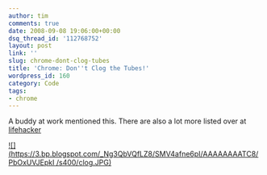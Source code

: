 ```yaml
---
author: tim
comments: true
date: 2008-09-08 19:06:00+00:00
dsq_thread_id: '112768752'
layout: post
link: ''
slug: chrome-dont-clog-tubes
title: 'Chrome: Don''t Clog the Tubes!'
wordpress_id: 160
category: Code
tags:
- chrome
---
```


A buddy at work mentioned this. There are also a lot more listed over at
[lifehacker](http://lifehacker.com/5045164/google-chromes-full-list-of-special-about-pages)  
  
[![](https://3.bp.blogspot.com/_Ng3QbVQfLZ8/SMV4afne6pI/AAAAAAAATC8/PbOxUVJEpkI
/s400/clog.JPG)](https://3.bp.blogspot.com/_Ng3QbVQfLZ8/SMV4afne6pI/AAAAAAAATC8/PbOxUVJEpkI/s1600-h/clog.JPG)
